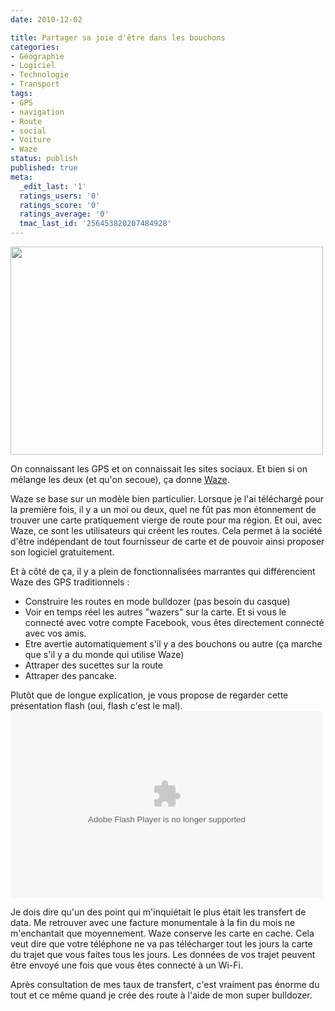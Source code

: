 ```yaml
---
date: 2010-12-02

title: Partager sa joie d'être dans les bouchons
categories:
- Géographie
- Logiciel
- Technologie
- Transport
tags:
- GPS
- navigation
- Route
- social
- Voiture
- Waze
status: publish
published: true
meta:
  _edit_last: '1'
  ratings_users: '0'
  ratings_score: '0'
  ratings_average: '0'
  tmac_last_id: '256453820207484928'
---
```

<img class="alignnone size-medium wp-image-2609" title="Waze" src="https://dlgjp9x71cipk.cloudfront.net/2010/12/waze-500x333.png" alt="" width="500" height="333" />

On connaissant les GPS et on connaissait les sites sociaux. Et bien si on mélange les deux (et qu'on secoue), ça donne <a title="Site de Waze" href="https://www.waze.com">Waze</a>.

<!--more-->

Waze se base sur un modèle bien particulier. Lorsque je l'ai téléchargé pour la première fois, il y a un moi ou deux, quel ne fût pas mon étonnement de trouver une carte pratiquement vierge de route pour ma région.
Et oui, avec Waze, ce sont les utilisateurs qui créent les routes. Cela permet à la société d'être indépendant de tout fournisseur de carte et de pouvoir ainsi proposer son logiciel gratuitement.

Et à côté de ça, il y a plein de fonctionnalisées marrantes qui différencient Waze des GPS traditionnels :
<ul>
	<li>Construire les routes en      mode bulldozer (pas besoin du casque)</li>
	<li>Voir en temps réel les      autres "wazers" sur la carte. Et si vous le connecté avec votre      compte Facebook, vous êtes directement connecté avec vos amis.</li>
	<li>Etre avertie      automatiquement s'il y a des bouchons ou autre (ça marche que s'il y a du      monde qui utilise Waze)</li>
	<li>Attraper des sucettes sur      la route</li>
	<li>Attraper des pancake.</li>
</ul>
Plutôt que de longue explication, je vous propose de regarder cette présentation flash (oui, flash c'est le mal).

<object classid="clsid:D27CDB6E-AE6D-11cf-96B8-444553540000" codebase="https://download.macromedia.com/pub/shockwave/cabs/flash/swflash.cab#version=6,0,40,0" WIDTH="500" HEIGHT="299" id="waze_guided_tour">
	<param NAME="movie" VALUE="international_tour.swf">
	</param><param NAME="quality" VALUE="high">
	</param><param NAME="bgcolor" VALUE="#FFFFFF">
	<embed src="https://www.waze.com/guided_tour/international_tour.swf" quality="high" bgcolor="#FFFFFF" WIDTH="500" HEIGHT="299" NAME="waze_guided_tour" ALIGN="" TYPE="application/x-shockwave-flash" PLUGINSPAGE="https://www.macromedia.com/go/getflashplayer">
	</embed>
</param></object>
				 
Je dois dire qu'un des point qui m'inquiétait le plus était les transfert de data. Me retrouver avec une facture monumentale à la fin du mois ne m'enchantait que moyennement.
Waze conserve les carte en cache. Cela veut dire que votre téléphone ne va pas télécharger tout les jours la carte du trajet que vous faites tous les jours. Les données de vos trajet peuvent être envoyé une fois que vous êtes connecté à un Wi-Fi.

Après consultation de mes taux de transfert, c'est vraiment pas énorme du tout et ce même quand je crée des route à l'aide de mon super bulldozer.
